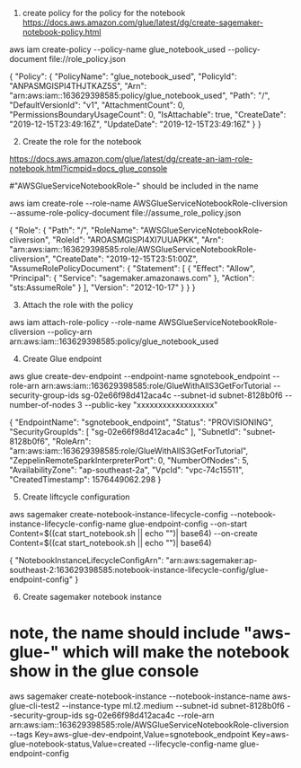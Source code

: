 1. create policy for the policy for the notebook
https://docs.aws.amazon.com/glue/latest/dg/create-sagemaker-notebook-policy.html

aws iam create-policy --policy-name glue_notebook_used --policy-document file://role_policy.json

{
    "Policy": {
        "PolicyName": "glue_notebook_used",
        "PolicyId": "ANPASMGISPI4THJTKAZ5S",
        "Arn": "arn:aws:iam::163629398585:policy/glue_notebook_used",
        "Path": "/",
        "DefaultVersionId": "v1",
        "AttachmentCount": 0,
        "PermissionsBoundaryUsageCount": 0,
        "IsAttachable": true,
        "CreateDate": "2019-12-15T23:49:16Z",
        "UpdateDate": "2019-12-15T23:49:16Z"
    }
}


2. Create the role for the notebook

https://docs.aws.amazon.com/glue/latest/dg/create-an-iam-role-notebook.html?icmpid=docs_glue_console

#"AWSGlueServiceNotebookRole-" should be included in the name

aws iam create-role --role-name AWSGlueServiceNotebookRole-cliversion --assume-role-policy-document file://assume_role_policy.json


{
    "Role": {
        "Path": "/",
        "RoleName": "AWSGlueServiceNotebookRole-cliversion",
        "RoleId": "AROASMGISPI4XI7UUAPKK",
        "Arn": "arn:aws:iam::163629398585:role/AWSGlueServiceNotebookRole-cliversion",
        "CreateDate": "2019-12-15T23:51:00Z",
        "AssumeRolePolicyDocument": {
            "Statement": [
                {
                    "Effect": "Allow",
                    "Principal": {
                        "Service": "sagemaker.amazonaws.com"
                    },
                    "Action": "sts:AssumeRole"
                }
            ],
            "Version": "2012-10-17"
        }
    }
}


3. Attach the role with the policy

aws iam attach-role-policy --role-name AWSGlueServiceNotebookRole-cliversion --policy-arn arn:aws:iam::163629398585:policy/glue_notebook_used



4. Create Glue endpoint

aws glue create-dev-endpoint --endpoint-name sgnotebook_endpoint --role-arn arn:aws:iam::163629398585:role/GlueWithAllS3GetForTutorial --security-group-ids sg-02e66f98d412aca4c --subnet-id subnet-8128b0f6 --number-of-nodes 3 --public-key "xxxxxxxxxxxxxxxxxx"


{
    "EndpointName": "sgnotebook_endpoint",
    "Status": "PROVISIONING",
    "SecurityGroupIds": [
        "sg-02e66f98d412aca4c"
    ],
    "SubnetId": "subnet-8128b0f6",
    "RoleArn": "arn:aws:iam::163629398585:role/GlueWithAllS3GetForTutorial",
    "ZeppelinRemoteSparkInterpreterPort": 0,
    "NumberOfNodes": 5,
    "AvailabilityZone": "ap-southeast-2a",
    "VpcId": "vpc-74c15511",
    "CreatedTimestamp": 1576449062.298
}


5. Create liftcycle configuration

aws sagemaker create-notebook-instance-lifecycle-config --notebook-instance-lifecycle-config-name glue-endpoint-config --on-start Content=$((cat start_notebook.sh || echo "")| base64) --on-create Content=$((cat start_notebook.sh || echo "")| base64)

{
    "NotebookInstanceLifecycleConfigArn": "arn:aws:sagemaker:ap-southeast-2:163629398585:notebook-instance-lifecycle-config/glue-endpoint-config"
}


6. Create sagemaker notebook instance

# note, the name should include "aws-glue-" which will make the notebook show in the glue console


aws sagemaker create-notebook-instance --notebook-instance-name aws-glue-cli-test2 --instance-type ml.t2.medium --subnet-id subnet-8128b0f6 --security-group-ids sg-02e66f98d412aca4c --role-arn arn:aws:iam::163629398585:role/AWSGlueServiceNotebookRole-cliversion --tags Key=aws-glue-dev-endpoint,Value=sgnotebook_endpoint Key=aws-glue-notebook-status,Value=created --lifecycle-config-name glue-endpoint-config

